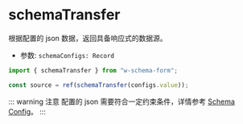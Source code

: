 # schemaTransfer

根据配置的 json 数据，返回具备响应式的数据源。

- 参数: `schemaConfigs: Record`

```js
import { schemaTransfer } from "w-schema-form";

const source = ref(schemaTransfer(configs.value));
```

::: warning 注意
配置的 json 需要符合一定约束条件，详情参考 [Schema Config]()。
:::
